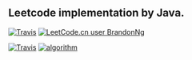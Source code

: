## Leetcode implementation by Java.

[![Travis](https://img.shields.io/badge/language-Java-blue.svg)](https://github.com/brandon0824/leetcode) [![LeetCode.cn user BrandonNg](https://img.shields.io/badge/dynamic/json?style=flat&labelColor=black&color=blue&label=leetcode.cn&query=solvedOverTotal&url=https%3A%2F%2Fbadges.xyli.codes%2Fapi%2Fusers%2FBrandonNg%2Fcn%2F&logo=leetcode&logoColor=yellow)](https://leetcode.cn/brandonng/)

[![Travis](https://img.shields.io/website?down_color=lightgrey&down_message=offline&label=Brandon%20Space&up_color=blue&up_message=online&url=https%3A%2F%2Fbrandonng.tech)](https://brandonng.tech)
[![algorithm](https://img.shields.io/badge/algorithm-Brandon%20Space-blue)](https://brandonng.tech/algorithm/)
